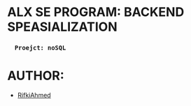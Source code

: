 # ALX SE PROGRAM: BACKEND SPEASIALIZATION
###  `   Proejct: noSQL  `
# AUTHOR:

- [RifkiAhmed](https://github.com/RifkiAhmed)